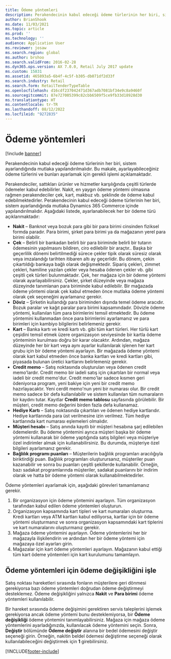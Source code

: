 ```yaml
---
title: Ödeme yöntemleri
description: Perakendecinin kabul edeceği ödeme türlerinin her biri, sistem ayarlandığında mutlaka yapılandırılmalıdır. Bu makale, ayarlayabileceğiniz ödeme türlerini ve bunları ayarlamak için gerekli işlemi açıklamaktadır.
author: BrianShook
ms.date: 11/03/2021
ms.topic: article
ms.prod: ''
ms.technology: ''
audience: Application User
ms.reviewer: josaw
ms.search.region: global
ms.author: brshoo
ms.search.validFrom: 2016-02-28
ms.dyn365.ops.version: AX 7.0.0, Retail July 2017 update
ms.custom: 15831
ms.assetid: 465893a5-6b4f-4c5f-b305-db071df2d33f
ms.search.industry: Retail
ms.search.form: RetailTenderTypeTable
ms.openlocfilehash: d16cdf237042471d367adb7081bf34e9c8a9460f
ms.sourcegitcommit: 87e727005399c82cbb6509f5ce9fb33d18928d30
ms.translationtype: HT
ms.contentlocale: tr-TR
ms.lasthandoff: 08/12/2022
ms.locfileid: "9272835"
---
```

# <a name="payment-methods"></a>Ödeme yöntemleri

[!include [banner](includes/banner.md)]

Perakendecinin kabul edeceği ödeme türlerinin her biri, sistem ayarlandığında mutlaka yapılandırılmalıdır. Bu makale, ayarlayabileceğiniz ödeme türlerini ve bunları ayarlamak için gerekli işlemi açıklamaktadır.

Perakendeciler, sattıkları ürünler ve hizmetler karşılığında çeşitli türlerde ödemeler kabul edebilirler. Nakit, en yaygın ödeme yöntemi olmasına rağmen perakendeciler çek, kart, makbuz vb. şeklinde de ödeme kabul edebilmektedirler. Perakendecinin kabul edeceği ödeme türlerinin her biri, sistem ayarlandığında mutlaka Dynamics 365 Commerce içinde yapılandırılmalıdır. Aşağıdaki listede, ayarlanabilecek her bir ödeme türü açıklanmaktadır:

- **Nakit** – Banknot veya bozuk para gibi bir para birimi cinsinden fiziksel formda paradır. Para birimi, şirket para birimi ya da mağazanın yerel para birimi olabilir.
- **Çek** – Belirli bir bankadan belirli bir para biriminde belirli bir tutarın ödemesinin yapılmasını bildiren, ciro edilebilir bir araçtır.. Başka bir geçerlilik dönemi belirtilmediği sürece çekler tipik olarak süresiz olarak veya imzalandığı tarihten itibaren altı ay geçerlidir. Bu dönem, çekin çıkartıldığı bankaya bağlı olarak değişmektedir. Sipariş çekleri, zimmet çekleri, hamiline yazılan çekler veya hesaba ödenen çekler vb. gibi çeşitli çek türleri bulunmaktadır. Çek, her mağaza için bir ödeme yöntemi olarak ayarlayabilirsiniz. Çekler, şirket düzeyinde veya mağaza düzeyinde tanımlanan para biriminde kabul edilebilir. Bir mağazada ödeme yöntemi olarak çek kabul etmeden önce mutlaka ödeme yöntemi olarak çek seçeneğini ayarlamanız gerekir.
- **Döviz** – Şirketin kullandığı para biriminden dışında temel ödeme aracıdır. Bozuk paralar ve kağıt paralar para birimi kapsamındadır. Dövizle ödeme yöntemi, kullanılan tüm para birimlerini temsil etmektedir. Bu ödeme yöntemini kullanmadan önce para birimlerini ayarlamanız ve para birimleri için kambiyo bilgilerini belirlemeniz gerekir.
- **Kart** – Banka kartı ve kredi kartı vb. gibi tüm kart türleri. Her türlü kart çeşidini temsil etmek üzere organizasyon seviyesinde bir kartla ödeme yönteminin kurulması doğru bir karar olacaktır. Ardından, mağaza düzeyinde her bir kart veya aynı ayarlar kullanılarak işlenen her kart grubu için bir ödeme yöntemi ayarlayın. Bir mağazada ödeme yöntemi olarak kart kabul etmeden önce banka kartları ve kredi kartları gibi, piyasada bulunan üretici kartlarını belirlemeniz gerekir.
- **Credit memo** – Satış noktasında oluşturulan veya ödenen credit memo'lardır. Credit memo bir iadeli satış için çıkartılan bir normal veya iadeli bir credit memo'dur. Credit memo'lar sadece kısmen geri ödeniyorsa program, yeni bakiye için yeni bir credit memo hazırlayacaktır. Yeni cerdit memo'nun yeni bir numarası olur. Bir credit memo sadece bir defa kullanılabilir ve sistem kullanılan tüm numaraların bir kaydını tutar. Kayıtlar **Credit memo tablosu** sayfasında görülebilir. Bir müşteri, credit memo değerini birden fazla defa kullanamaz.
- **Hediye Kartı** – Satış noktasında çıkartılan ve ödenen hediye kartlarıdır. Hediye kartlarında para üst verilmesine izin verilmez. Tüm hediye kartlarında kart numarası eşlemeleri olmalıdır. 
- **Müşteri hesabı** – Satış anında kayıtlı bir müşteri hesabına şarj edilebilen ödemelerdir. Bu ödeme yöntemini ayrıca müşteri başka bir ödeme yöntemi kullanarak bir ödeme yaptığında satış bilgileri veya müşteriye özel indirimler almak için kullanabilirsiniz. Bu durumda, müşteriye özel bilgileri ayarlamanız gerekir.
- **Bağlılık programı puanları** – Müşterilerin bağlılık programları aracılığıyla biriktirdiği puan. Bağlılık programları oluşturursanız, müşteriler puan kazanabilir ve sonra bu puanları çeşitli şekillerde kullanabilir. Örneğin, bazı sadakat programlarında müşteriler, sadakat puanlarını bir indirim olarak ve hatta bir ödeme yöntemi olarak kullanabilmektedirler.

Ödeme yöntemleri ayarlamak için, aşağıdaki görevleri tamamlamanız gerekir.

1. Bir organizasyon için ödeme yöntemini ayarlayın. Tüm organizasyon tarafından kabul edilen ödeme yöntemleri oluşturun.
2. Organizasyon kapsamında kart tipleri ve kart numaraları oluşturma. Kredi kartları veya ATM kartları kabul ediliyorsa, kartlar için bir ödeme yöntemi oluşturmanız ve sonra organizasyon kapsamındaki kart tiplerini ve kart numaralarını oluşturmanız gerekir.
3. Mağaza ödeme yöntemini ayarlayın. Ödeme yöntemlerini her bir mağazayla ilişkilendirin ve ardından her bir ödeme yöntemi için mağazaya özel ayarları girin.
4. Mağazalar için kart ödeme yöntemleri ayarlayın. Mağazanın kabul ettiği tüm kart ödeme yöntemleri için kart kurulumunu tamamlayın.

## <a name="handle-change-tendering-for-payment-methods"></a>Ödeme yöntemleri için ödeme değişikliğini işle

Satış noktası hareketleri sırasında fonların müşterilere geri dönmesi gerekiyorsa bazı ödeme yöntemleri doğrudan ödeme değiştirmeyi desteklemez. Ödeme değişikliğini yalnızca **Nakit** ve **Para birimi** ödeme yöntemleri kullanılabilir. 

Bir hareket sırasında ödeme değişimini gerektiren servis taleplerini işlemek gerekiyorsa ancak ödeme yöntemi bunu desteklemiyorsa, bir **Ödeme değişikliği** ödeme yöntemini tanımlayabilirsiniz. Mağaza için mağaza ödeme yöntemlerini ayarladığınızda, kullanılacak ödeme yöntemini seçin. Sonra, **Değiştir** bölümünde **Ödeme değiştir** alanına bir bedel ödemesini değiştir seçeneği girin. Örneğin, nakitin beldel ödemesi değiştirme seçeneği olarak kullanılabileceğini değiştirmek için **1** girebilirsiniz.

[!INCLUDE[footer-include](../includes/footer-banner.md)]

